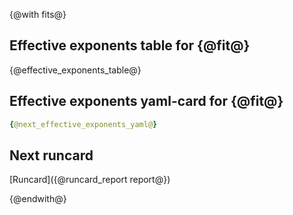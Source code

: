{@with fits@}

Effective exponents table for {@fit@}
-----------
{@effective_exponents_table@}

Effective exponents yaml-card for {@fit@}
-----------
```yaml
{@next_effective_exponents_yaml@}
```
Next runcard
-----------
[Runcard]({@runcard_report report@})

{@endwith@}
